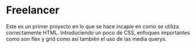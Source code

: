 # Freelancer
Este es un primer proyecto en lo que se hace incapie en como se utiliza correctamente HTML.
Introduciendo un poco de CSS, enfoques importantes como son flex y grid como asi también el uso de las media querys.
